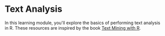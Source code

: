 # Text Analysis
In this learning module, you'll explore the basics of performing text analysis in R. These resources are inspired by the book [Text Mining with R](http://tidytextmining.com/).


